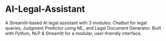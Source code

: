 # AI-Legal-Assistant
A Streamlit-based AI legal assistant with 3 modules: Chatbot for legal queries, Judgment Predictor using ML, and Legal Document Generator. Built with Python, NLP &amp; Streamlit for a modular, user-friendly interface.
